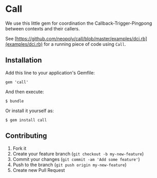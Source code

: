# Call

We use this little gem for coordination the Callback-Trigger-Pingpong between
contexts and their callers.

See [https://github.com/neopoly/call/blob/master/examples/dci.rb](examples/dci.rb) for a running piece of code using `Call`.


## Installation

Add this line to your application's Gemfile:

    gem 'call'

And then execute:

    $ bundle

Or install it yourself as:

    $ gem install call

## Contributing

1. Fork it
2. Create your feature branch (`git checkout -b my-new-feature`)
3. Commit your changes (`git commit -am 'Add some feature'`)
4. Push to the branch (`git push origin my-new-feature`)
5. Create new Pull Request
